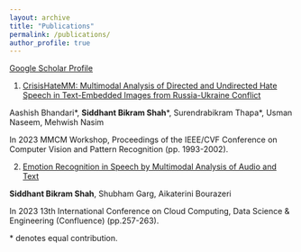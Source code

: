 ```yaml
---
layout: archive
title: "Publications"
permalink: /publications/
author_profile: true
---
```


[Google Scholar Profile](https://scholar.google.com/citations?user=XPBVLl4AAAAJ&hl=en)

1. [CrisisHateMM: Multimodal Analysis of Directed and Undirected Hate Speech in Text-Embedded Images from Russia-Ukraine Conflict](https://openaccess.thecvf.com/content/CVPR2023W/MMCM/html/Bhandari_CrisisHateMM_Multimodal_Analysis_of_Directed_and_Undirected_Hate_Speech_in_CVPRW_2023_paper.html)

Aashish Bhandari&ast;, **Siddhant Bikram Shah**&ast;, Surendrabikram Thapa&ast;, Usman Naseem, Mehwish Nasim

In 2023 MMCM Workshop, Proceedings of the IEEE/CVF Conference on Computer Vision and Pattern
Recognition (pp. 1993-2002).

2. [Emotion Recognition in Speech by Multimodal Analysis of Audio and Text](https://ieeexplore.ieee.org/document/10048872/)

**Siddhant Bikram Shah**, Shubham Garg, Aikaterini Bourazeri

In 2023 13th International Conference on Cloud Computing, Data Science & Engineering (Confluence) (pp.257-263).

&ast; denotes equal contribution.